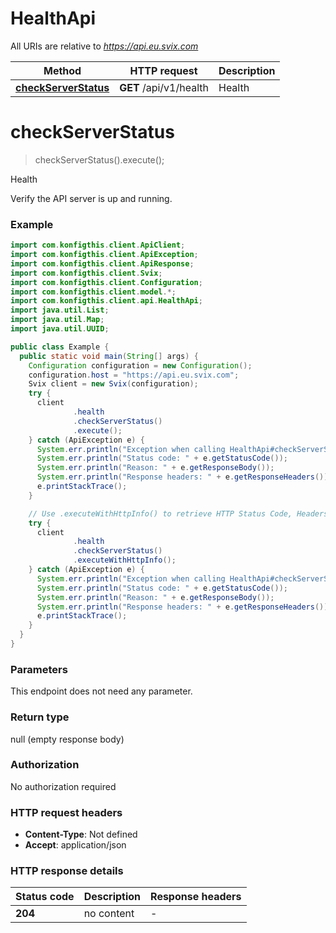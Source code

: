 # HealthApi

All URIs are relative to *https://api.eu.svix.com*

| Method | HTTP request | Description |
|------------- | ------------- | -------------|
| [**checkServerStatus**](HealthApi.md#checkServerStatus) | **GET** /api/v1/health | Health |


<a name="checkServerStatus"></a>
# **checkServerStatus**
> checkServerStatus().execute();

Health

Verify the API server is up and running.

### Example
```java
import com.konfigthis.client.ApiClient;
import com.konfigthis.client.ApiException;
import com.konfigthis.client.ApiResponse;
import com.konfigthis.client.Svix;
import com.konfigthis.client.Configuration;
import com.konfigthis.client.model.*;
import com.konfigthis.client.api.HealthApi;
import java.util.List;
import java.util.Map;
import java.util.UUID;

public class Example {
  public static void main(String[] args) {
    Configuration configuration = new Configuration();
    configuration.host = "https://api.eu.svix.com";
    Svix client = new Svix(configuration);
    try {
      client
              .health
              .checkServerStatus()
              .execute();
    } catch (ApiException e) {
      System.err.println("Exception when calling HealthApi#checkServerStatus");
      System.err.println("Status code: " + e.getStatusCode());
      System.err.println("Reason: " + e.getResponseBody());
      System.err.println("Response headers: " + e.getResponseHeaders());
      e.printStackTrace();
    }

    // Use .executeWithHttpInfo() to retrieve HTTP Status Code, Headers and Request
    try {
      client
              .health
              .checkServerStatus()
              .executeWithHttpInfo();
    } catch (ApiException e) {
      System.err.println("Exception when calling HealthApi#checkServerStatus");
      System.err.println("Status code: " + e.getStatusCode());
      System.err.println("Reason: " + e.getResponseBody());
      System.err.println("Response headers: " + e.getResponseHeaders());
      e.printStackTrace();
    }
  }
}

```

### Parameters
This endpoint does not need any parameter.

### Return type

null (empty response body)

### Authorization

No authorization required

### HTTP request headers

 - **Content-Type**: Not defined
 - **Accept**: application/json

### HTTP response details
| Status code | Description | Response headers |
|-------------|-------------|------------------|
| **204** | no content |  -  |

